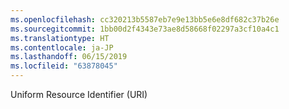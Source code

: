 ```yaml
---
ms.openlocfilehash: cc320213b5587eb7e9e13bb5e6e8df682c37b26e
ms.sourcegitcommit: 1bb00d2f4343e73ae8d58668f02297a3cf10a4c1
ms.translationtype: HT
ms.contentlocale: ja-JP
ms.lasthandoff: 06/15/2019
ms.locfileid: "63878045"
---
```

Uniform Resource Identifier (URI)